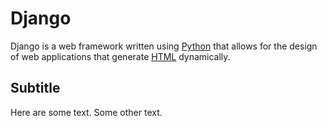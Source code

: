 # Django

Django is a web framework written using [Python](/wiki/Python) that allows for the design of web applications that generate [HTML](/wiki/HTML) dynamically.

## Subtitle

Here are some text.
Some other text.